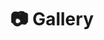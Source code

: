 ---
title: 📷 Gallery
description: Welcome to my personal gallery, where memories come to life. As you explore my collection, I hope you find inspiration, a renewed appreciation for the beauty in everyday moments, and a sense of kinship with our shared human experiences. Join us as we celebrate life, love, and the extraordinary power of photography.
page_cover: 'https://via.placeholder.com/1920x1080'
---